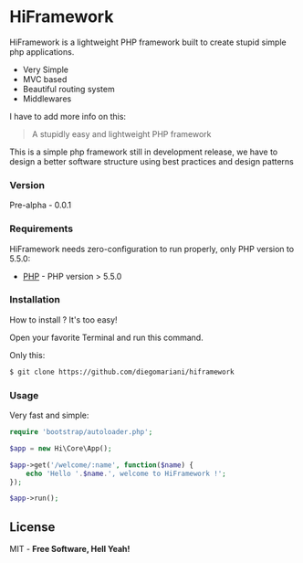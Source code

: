 # HiFramework

HiFramework is a lightweight PHP framework built to create stupid simple php applications.

  - Very Simple
  - MVC based
  - Beautiful routing system
  - Middlewares

I have to add more info on this:

> A stupidly easy and lightweight PHP framework

This is a simple php framework still in development release, we have to design a better software structure using best practices and design patterns  

### Version
Pre-alpha - 0.0.1

### Requirements

HiFramework needs zero-configuration to run properly, only PHP version to 5.5.0:

* [PHP] - PHP version > 5.5.0

### Installation

How to install ? It's too easy!

Open your favorite Terminal and run this command.

Only this:
```sh
$ git clone https://github.com/diegomariani/hiframework
```

### Usage

Very fast and simple:

```php
require 'bootstrap/autoloader.php';

$app = new Hi\Core\App();

$app->get('/welcome/:name', function($name) {
    echo 'Hello '.$name.', welcome to HiFramework !';
});

$app->run();
```

License
----

MIT -
**Free Software, Hell Yeah!**

[PHP]:http://php.net/

